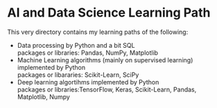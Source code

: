 # AI and Data Science Learning Path
This very directory contains my learning paths of the following: 
- Data processing by Python and a bit SQL \
packages or libraries: Pandas, NumPy, Matplotlib
- Machine Learning algorithms (mainly on supervised learning) implemented by Python \
packages or libararies: Scikit-Learn, SciPy
- Deep learning algortihms implemented by Python \
packages or libraries:TensorFlow, Keras, Scikit-Learn, Pandas, Matplotlib, Numpy 
